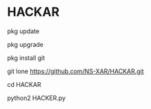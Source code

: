 # HACKAR

pkg update

pkg upgrade

pkg install git

git lone https://github.com/NS-XAR/HACKAR.git

cd HACKAR

python2 HACKER.py

